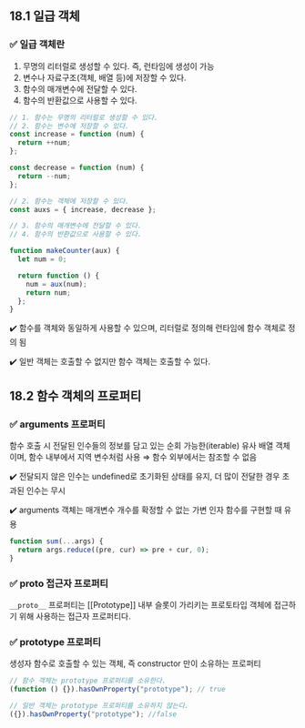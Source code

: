 ## 18.1 일급 객체

### ✅ 일급 객체란

1. 무명의 리터럴로 생성할 수 있다. 즉, 런타임에 생성이 가능
2. 변수나 자료구조(객체, 배열 등)에 저장할 수 있다.
3. 함수의 매개변수에 전달할 수 있다.
4. 함수의 반환값으로 사용할 수 있다.

```jsx
// 1. 함수는 무명의 리터럴로 생성할 수 있다.
// 2. 함수는 변수에 저장할 수 있다.
const increase = function (num) {
  return ++num;
};

const decrease = function (num) {
  return --num;
};

// 2. 함수는 객체에 저장할 수 있다.
const auxs = { increase, decrease };

// 3. 함수의 매개변수에 전달할 수 있다.
// 4. 함수의 반환값으로 사용할 수 있다.

function makeCounter(aux) {
  let num = 0;

  return function () {
    num = aux(num);
    return num;
  };
}
```

✔️ 함수를 객체와 동일하게 사용할 수 있으며, 리터럴로 정의해 런타임에 함수 객체로 정의 됨

✔️ 일반 객체는 호출할 수 없지만 함수 객체는 호출할 수 있다.

## 18.2 함수 객체의 프로퍼티

### ✅ arguments 프로퍼티

함수 호출 시 전달된 인수들의 정보를 담고 있는 순회 가능한(iterable) 유사 배열 객체이며, 함수 내부에서 지역 변수처럼 사용 ⇒ 함수 외부에서는 참조할 수 없음

✔️ 전달되지 않은 인수는 undefined로 초기화된 상태를 유지, 더 많이 전달한 경우 초과된 인수는 무시

✔️ arguments 객체는 매개변수 개수를 확정할 수 없는 가변 인자 함수를 구현할 때 유용

```jsx
function sum(...args) {
  return args.reduce((pre, cur) => pre + cur, 0);
}
```

### ✅ **proto** 접근자 프로퍼티

`__proto__` 프로퍼티는 [[Prototype]] 내부 슬롯이 가리키는 프로토타입 객체에 접근하기 위해 사용하는 접근자 프로퍼티다.

### ✅ prototype 프로퍼티

생성자 함수로 호출할 수 있는 객체, 즉 constructor 만이 소유하는 프로퍼티

```jsx
// 함수 객체는 prototype 프로퍼티를 소유한다.
(function () {}).hasOwnProperty("prototype"); // true

// 일반 객체는 prototype 프로퍼티를 소유하지 않는다.
({}).hasOwnProperty("prototype"); //false
```
